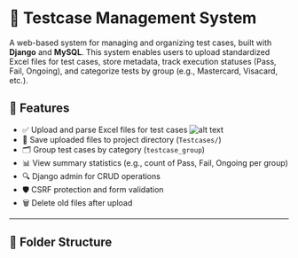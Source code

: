 # 🧪 Testcase Management System

A web-based system for managing and organizing test cases, built with **Django** and **MySQL**. This system enables users to upload standardized Excel files for test cases, store metadata, track execution statuses (Pass, Fail, Ongoing), and categorize tests by group (e.g., Mastercard, Visacard, etc.).

## 🚀 Features

- ✅ Upload and parse Excel files for test cases
![alt text](upload.png)
- 📂 Save uploaded files to project directory (`Testcases/`)
- 🗂 Group test cases by category (`testcase_group`)
- 📊 View summary statistics (e.g., count of Pass, Fail, Ongoing per group)
- 🔍 Django admin for CRUD operations
- 🛡 CSRF protection and form validation
- 🗑 Delete old files after upload

---

## 📁 Folder Structure

